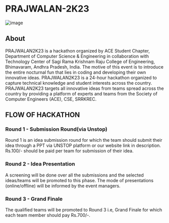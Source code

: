 # PRAJWALAN-2K23
![image](https://user-images.githubusercontent.com/85325733/235183300-d1f41314-6b74-47ee-9ef4-218d84c18592.png)

## About
PRAJWALAN2K23 is a hackathon organized by ACE Student Chapter, Department of Computer Science & Engineering in collaboration with Technology Center of Sagi Rama Krishnam Raju College of Engineering, Bhimavaram, Andhra Pradesh, India.
The motive of this event is to introduce the entire nocturnal fun that lies in coding and developing their own innovative ideas. PRAJWALAN2K23 is a 24-hour hackathon organized to capture technical knowledge and student interests across the country.
PRAJWALAN2K23 targets all innovative ideas from teams spread across the country by providing a platform of experts and teams from the Society of Computer Engineers (ACE), CSE, SRRKREC.
## FLOW OF HACKATHON
### Round 1 - Submission Round(via Unstop)
Round 1 is an idea submission round for which the team should submit their idea through a PPT via UNSTOP platform or our website link in description. Rs.100/- should be paid per team for submission of their idea.
### Round 2 - Idea Presentation
A screening will be done over all the submissions and the selected ideas/teams will be promoted to this phase. The mode of presentations (online/offline) will be informed by the event managers.
### Round 3 - Grand Finale
The qualified teams will be promoted to Round 3 i.e, Grand Finale for which each team member should pay Rs.700/-.
